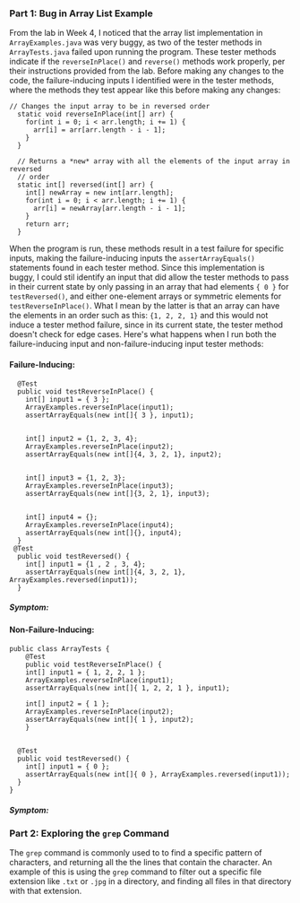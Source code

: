 ### Part 1: Bug in Array List Example

From the lab in Week 4, I noticed that the array list implementation in `ArrayExamples.java` was very buggy, as two of the tester methods in `ArrayTests.java` failed upon running the program. These tester methods indicate if the `reverseInPlace()` and `reverse()` methods work properly, per their instructions provided from the lab. Before making any changes to the code, the failure-inducing inputs I identified were in the tester methods, where the methods they test appear like this before making any changes:

```
// Changes the input array to be in reversed order
  static void reverseInPlace(int[] arr) {
    for(int i = 0; i < arr.length; i += 1) {
      arr[i] = arr[arr.length - i - 1];
    }
  }

  // Returns a *new* array with all the elements of the input array in reversed
  // order
  static int[] reversed(int[] arr) {
    int[] newArray = new int[arr.length];
    for(int i = 0; i < arr.length; i += 1) {
      arr[i] = newArray[arr.length - i - 1];
    }
    return arr;
  }
```

When the program is run, these methods result in a test failure for specific inputs, making the failure-inducing inputs the `assertArrayEquals()` statements found in each tester method. Since this implementation is buggy, I could stil identify an input that did allow the tester methods to pass in their current state by only passing in an array that had elements `{ 0 }` for `testReversed()`, and either one-element arrays or symmetric elements for `testReverseInPlace()`. What I mean by the latter is that an array can have the elements in an order such as this: `{1, 2, 2, 1}` and this would not induce a tester method failure, since in its current state, the tester method doesn't check for edge cases. Here's what happens when I run both the failure-inducing input and non-failure-inducing input tester methods:

#### Failure-Inducing: 

```
  @Test
  public void testReverseInPlace() {
    int[] input1 = { 3 };
    ArrayExamples.reverseInPlace(input1);
    assertArrayEquals(new int[]{ 3 }, input1);


    int[] input2 = {1, 2, 3, 4};
    ArrayExamples.reverseInPlace(input2);
    assertArrayEquals(new int[]{4, 3, 2, 1}, input2);


    int[] input3 = {1, 2, 3};
    ArrayExamples.reverseInPlace(input3);
    assertArrayEquals(new int[]{3, 2, 1}, input3);


    int[] input4 = {};
    ArrayExamples.reverseInPlace(input4);
    assertArrayEquals(new int[]{}, input4);
  }
 @Test
  public void testReversed() {
    int[] input1 = {1 , 2 , 3, 4};
    assertArrayEquals(new int[]{4, 3, 2, 1}, ArrayExamples.reversed(input1));
  }

```

##### Symptom:


#### Non-Failure-Inducing:

```
public class ArrayTests {
	@Test 
	public void testReverseInPlace() {
    int[] input1 = { 1, 2, 2, 1 };
    ArrayExamples.reverseInPlace(input1);
    assertArrayEquals(new int[]{ 1, 2, 2, 1 }, input1);

    int[] input2 = { 1 };
    ArrayExamples.reverseInPlace(input2);
    assertArrayEquals(new int[]{ 1 }, input2);
	}


  @Test
  public void testReversed() {
    int[] input1 = { 0 };
    assertArrayEquals(new int[]{ 0 }, ArrayExamples.reversed(input1));
  }
}
```

##### Symptom:



### Part 2: Exploring the `grep` Command

The `grep` command is commonly used to to find a specific pattern of characters, and returning all the the lines that contain the character. 
An example of this is using the `grep` command to filter out a specific file extension like `.txt` or `.jpg` in a directory, and finding all files in that directory with that extension.

